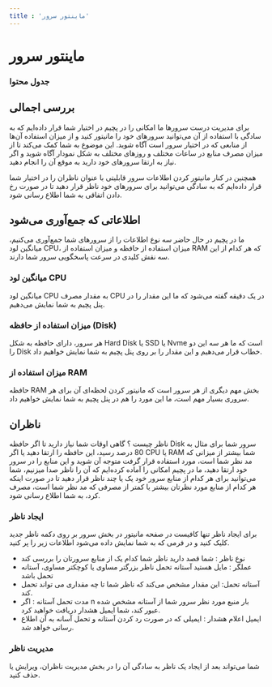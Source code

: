 ```yaml
---
title : 'ماینتور سرور'
---
```


# ماینتور سرور

### جدول محتوا

## بررسی اجمالی

برای مدیریت درست سرورها ما امکانی را در پچیم در اختیار شما قرار داده‌ایم که به سادگی با استفاده از آن می‌توانید سرورهای خود را مانیتور کنید و از میزان استفاده آن‌ها از منابعی که در اختیار سرور است آگاه شوید. این موضوع به شما کمک می‌کند تا از میزان مصرف منابع در ساعات مختلف و روزهای مختلف به شکل نمودار آگاه شوید و اگر نیاز به ارتقا سرورهای خود دارید به موقع آن را انجام دهید.

همچنین در کنار مانیتور کردن اطلاعات سرور قابلیتی با عنوان ناظران را در اختیار شما قرار داده‌ایم که به سادگی می‌توانید برای سرورهای خود ناظر قرار دهید تا در صورت رخ دادن اتفاقی به شما اطلاع رسانی شود.

## اطلاعاتی که جمع‌آوری می‌شود

ما در پچیم در حال حاضر سه نوع اطلاعات را از سرورهای شما جمع‌آوری می‌کنیم، میانگین لود CPU، میزان استفاده از حافظه و میزان استفاده از RAM که هر کدام از این سه نقش کلیدی در سرعت پاسخگویی سرور شما دارند.

### میانگین لود CPU

میانگین لود CPU به مقدار مصرف CPU در یک دقیقه گفته می‌شود که ما این مقدار را در پنل پچیم به شما نمایش می‌دهیم.

### میزان استفاده از حافظه (Disk) 

 هر سرور، دارای حافظه به شکل Hard Disk یا SSD یا Nvme است که ما هر سه این دو را Disk خطاب قرار می‌دهیم و این مقدار را بر روی پنل پچیم به شما نمایش خواهیم داد.

### میزان استفاده از RAM

حافظه RAM بخش مهم دیگری از هر سرور است که مانیتور کردن لحظه‌ای آن برای هر سروری بسیار مهم است، ما این مورد را هم در پنل‌ پچیم به شما نمایش خواهیم داد.

## ناظران 

ناظر چیست ؟ گاهی اوقات شما نیاز دارید تا اگر حافظه Disk سرور شما برای مثال به 80 درصد رسید، این حافظه را ارتقا دهید یا اگر CPU یا RAM شما بیشتر از میزانی که مد نظر شما است، مورد استفاده قرار گرفت متوجه آن شوید و این منابع را در سرور خود ارتقا دهید، ما در پچیم امکانی را آماده کرده‌ایم که آن را ناظر صدا میزنیم، شما می‌توانید برای هر کدام از منابع سرور خود یک یا چند ناظر قرار دهید تا در صورت اینکه هر کدام از منابع مورد نظرتان بیشتر یا کمتر از مصرفی که مد نظر شما است، مصرف کرد، به شما اطلاع رسانی شود.

### ایجاد ناظر 

برای ایجاد ناظر تنها کافیست در صفحه مانیتور در بخش سرور بر روی دکمه ناظر جدید کلیک کنید و در فرمی که به شما نمایش داده می‌شود اطلاعات زیر را پر کنید.

- نوع ناظر : شما قصد دارید ناظر شما کدام یک از منابع سرورتان را بررسی کند
- عملگر : مایل هستید آستانه تحمل ناظر بزرگتر مساوی یا کوچکتر مساوی، آستانه تحمل باشد
- آستانه تحمل: این مقدار مشخص می‌کند که ناظر شما تا چه مقداری می تواند تحمل کند.
- مدت تحمل آستانه : اگر n بار منبع مورد نظر سرور شما از آستانه مشخص شده عبور کند، شما ایمیل هشدار دریافت خواهید کرد. 
- ایمیل اعلام هشدار : ایمیلی که در صورت رد کردن آستانه و تحمل آسانه به آن اطلاع رسانی خواهد شد.

### مدیریت ناظر 

شما می‌تواند بعد از ایجاد یک ناظر به سادگی آن را در بخش مدیریت ناظران، ویرایش یا حذف کنید.
